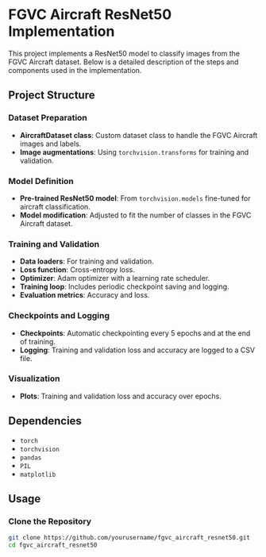 # FGVC Aircraft ResNet50 Implementation

This project implements a ResNet50 model to classify images from the FGVC Aircraft dataset. Below is a detailed description of the steps and components used in the implementation.

## Project Structure

### Dataset Preparation

- **AircraftDataset class**: Custom dataset class to handle the FGVC Aircraft images and labels.
- **Image augmentations**: Using `torchvision.transforms` for training and validation.

### Model Definition

- **Pre-trained ResNet50 model**: From `torchvision.models` fine-tuned for aircraft classification.
- **Model modification**: Adjusted to fit the number of classes in the FGVC Aircraft dataset.

### Training and Validation

- **Data loaders**: For training and validation.
- **Loss function**: Cross-entropy loss.
- **Optimizer**: Adam optimizer with a learning rate scheduler.
- **Training loop**: Includes periodic checkpoint saving and logging.
- **Evaluation metrics**: Accuracy and loss.

### Checkpoints and Logging

- **Checkpoints**: Automatic checkpointing every 5 epochs and at the end of training.
- **Logging**: Training and validation loss and accuracy are logged to a CSV file.

### Visualization

- **Plots**: Training and validation loss and accuracy over epochs.

## Dependencies

- `torch`
- `torchvision`
- `pandas`
- `PIL`
- `matplotlib`

## Usage

### Clone the Repository

```bash
git clone https://github.com/yourusername/fgvc_aircraft_resnet50.git
cd fgvc_aircraft_resnet50
